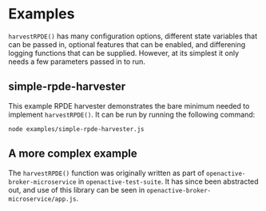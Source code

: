 # Examples

`harvestRPDE()` has many configuration options, different state variables that can be passed in, optional features that can be enabled, and differening logging functions that can be supplied. However, at its simplest it only needs a few parameters passed in to run.

## simple-rpde-harvester
This example RPDE harvester demonstrates the bare minimum needed to implement `harvestRPDE()`. 
It can be run by running the following command:
```
node examples/simple-rpde-harvester.js
```

## A more complex example
The `harvestRPDE()` function was originally written as part of `openactive-broker-microservice` in `openactive-test-suite`. It has since been abstracted out, and use of this library can be seen in `openactive-broker-microservice/app.js`.